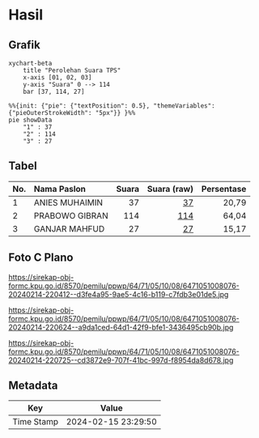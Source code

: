 # Hasil

## Grafik

```mermaid
xychart-beta
    title "Perolehan Suara TPS"
    x-axis [01, 02, 03]
    y-axis "Suara" 0 --> 114
    bar [37, 114, 27]
```

```mermaid
%%{init: {"pie": {"textPosition": 0.5}, "themeVariables": {"pieOuterStrokeWidth": "5px"}} }%%
pie showData
    "1" : 37
    "2" : 114
    "3" : 27
```

## Tabel

| No. | Nama Paslon    | Suara | Suara (raw) | Persentase |
|:--- |:-------------- | -----:| -----------:| ----------:|
| 1   | ANIES MUHAIMIN | 37    | [37][p-1]   | 20,79      |
| 2   | PRABOWO GIBRAN | 114   | [114][p-2]  | 64,04      |
| 3   | GANJAR MAHFUD  | 27    | [27][p-3]   | 15,17      |


[p-1]: https://github.com/gigit-pemilu/pemilu-2024-64-kalimantan-timur/blob/main/pilpres/hitung-suara/sub/64-kalimantan-timur/sub/71-kota-balikpapan/sub/05-balikpapan-selatan/sub/1008-sepinggan-baru/sub/076-tps/sub/paslon-1.txt
[p-2]: https://github.com/gigit-pemilu/pemilu-2024-64-kalimantan-timur/blob/main/pilpres/hitung-suara/sub/64-kalimantan-timur/sub/71-kota-balikpapan/sub/05-balikpapan-selatan/sub/1008-sepinggan-baru/sub/076-tps/sub/paslon-2.txt
[p-3]: https://github.com/gigit-pemilu/pemilu-2024-64-kalimantan-timur/blob/main/pilpres/hitung-suara/sub/64-kalimantan-timur/sub/71-kota-balikpapan/sub/05-balikpapan-selatan/sub/1008-sepinggan-baru/sub/076-tps/sub/paslon-3.txt

## Foto C Plano

https://sirekap-obj-formc.kpu.go.id/8570/pemilu/ppwp/64/71/05/10/08/6471051008076-20240214-220412--d3fe4a95-9ae5-4c16-b119-c7fdb3e01de5.jpg

https://sirekap-obj-formc.kpu.go.id/8570/pemilu/ppwp/64/71/05/10/08/6471051008076-20240214-220624--a9da1ced-64d1-42f9-bfe1-3436495cb90b.jpg

https://sirekap-obj-formc.kpu.go.id/8570/pemilu/ppwp/64/71/05/10/08/6471051008076-20240214-220725--cd3872e9-707f-41bc-997d-f8954da8d678.jpg


## Metadata

| Key        | Value               |
| ---------- | ------------------- |
| Time Stamp | 2024-02-15 23:29:50 |



